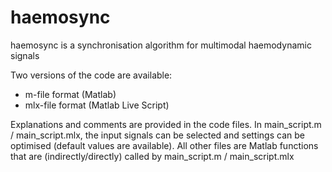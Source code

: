 # haemosync
haemosync is a synchronisation algorithm for multimodal haemodynamic signals

Two versions of the code are available: 
- m-file format (Matlab)
- mlx-file format (Matlab Live Script)

Explanations and comments are provided in the code files.
In main_script.m / main_script.mlx, the input signals can be selected and settings can be optimised (default values are available). All other files are Matlab functions that are (indirectly/directly) called by main_script.m / main_script.mlx

